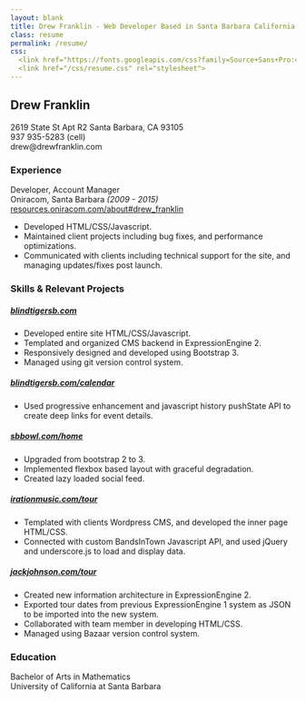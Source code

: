 ```yaml
---
layout: blank
title: Drew Franklin - Web Developer Based in Santa Barbara California
class: resume
permalink: /resume/
css:
  <link href="https://fonts.googleapis.com/css?family=Source+Sans+Pro:400,600,700,400italic" rel="stylesheet">
  <link href="/css/resume.css" rel="stylesheet">
---
```

Drew Franklin
-------------
<p class="text-center"><span class="p-street-address">2619 State St Apt R2</span> <span class="p-locality">Santa Barbara, CA 93105</span><br>
937 935-5283 (cell)<br>
drew@drewfranklin.com<br></p>

### Experience
Developer, Account Manager  
Oniracom, Santa Barbara _(2009 - 2015)_  
[resources.oniracom.com/about#drew_franklin](http://resources.oniracom.com/about#drew_franklin)  

- Developed HTML/CSS/Javascript.
- Maintained client projects including bug fixes, and performance optimizations.
- Communicated with clients including technical support for the site, and managing updates/fixes post launch.

### Skills & Relevant Projects

##### [blindtigersb.com](http://blindtigersb.com)
- Developed entire site HTML/CSS/Javascript.
- Templated and organized CMS backend in ExpressionEngine 2.
- Responsively designed and developed using Bootstrap 3.
- Managed using git version control system.

##### [blindtigersb.com/calendar](http://blindtigersb.com/calendar)
- Used progressive enhancement and javascript history pushState API to create deep links for event details.

##### [sbbowl.com/home](http://sbbowl.com/home)
- Upgraded from bootstrap 2 to 3.
- Implemented flexbox based layout with graceful degradation.
- Created lazy loaded social feed.

##### [irationmusic.com/tour](http://irationmusic.com/tour)
- Templated with clients Wordpress CMS, and developed the inner page HTML/CSS.
- Connected with custom BandsInTown Javascript API, and used jQuery and underscore.js to load and display data.

##### [jackjohnson.com/tour](http://jackjohnson.com/tour)
- Created new information architecture in ExpressionEngine 2.
- Exported tour dates from previous ExpressionEngine 1 system as JSON to be imported into the new system.
- Collaborated with team member in developing HTML/CSS.
- Managed using Bazaar version control system.

### Education
Bachelor of Arts in Mathematics  
University of California at Santa Barbara
